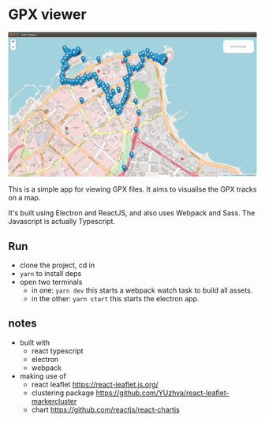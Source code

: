 # GPX viewer

![Alt text](/screenshot.png?raw=true "GPX Viewer")

This is a simple app for viewing GPX files. It aims to visualise the GPX tracks on a map.

It's built using Electron and ReactJS, and also uses Webpack and Sass. The Javascript is actually Typescript.

## Run

- clone the project, cd in
- `yarn` to install deps
- open two terminals
	- in one: `yarn dev` this starts a webpack watch task to build all assets.
	- in the other: `yarn start` this starts the electron app.


## notes

- built with
	- react typescript
	- electron
	- webpack
- making use of
	- react leaflet https://react-leaflet.js.org/
	- clustering package https://github.com/YUzhva/react-leaflet-markercluster
	- chart https://github.com/reactjs/react-chartjs